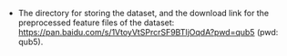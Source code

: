* The directory for storing the dataset, and the download link for the preprocessed feature files of the dataset: https://pan.baidu.com/s/1VtoyVtSPrcrSF9BTljOqdA?pwd=qub5 (pwd: qub5).